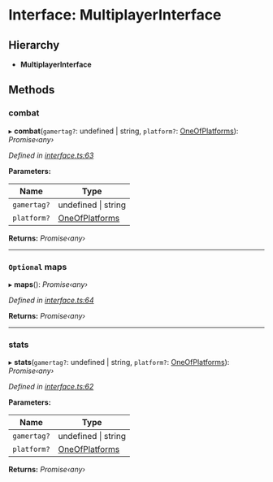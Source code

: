# Interface: MultiplayerInterface

## Hierarchy

* **MultiplayerInterface**

## Methods

###  combat

▸ **combat**(`gamertag?`: undefined | string, `platform?`: [OneOfPlatforms](../modules/_interface_.codapi.md#oneofplatforms)): *Promise‹any›*

*Defined in [interface.ts:63](https://github.com/antonedvard/act-cod-api/blob/c1ab9cf/src/interface.ts#L63)*

**Parameters:**

Name | Type |
------ | ------ |
`gamertag?` | undefined &#124; string |
`platform?` | [OneOfPlatforms](../modules/_interface_.codapi.md#oneofplatforms) |

**Returns:** *Promise‹any›*

___

### `Optional` maps

▸ **maps**(): *Promise‹any›*

*Defined in [interface.ts:64](https://github.com/antonedvard/act-cod-api/blob/c1ab9cf/src/interface.ts#L64)*

**Returns:** *Promise‹any›*

___

###  stats

▸ **stats**(`gamertag?`: undefined | string, `platform?`: [OneOfPlatforms](../modules/_interface_.codapi.md#oneofplatforms)): *Promise‹any›*

*Defined in [interface.ts:62](https://github.com/antonedvard/act-cod-api/blob/c1ab9cf/src/interface.ts#L62)*

**Parameters:**

Name | Type |
------ | ------ |
`gamertag?` | undefined &#124; string |
`platform?` | [OneOfPlatforms](../modules/_interface_.codapi.md#oneofplatforms) |

**Returns:** *Promise‹any›*
